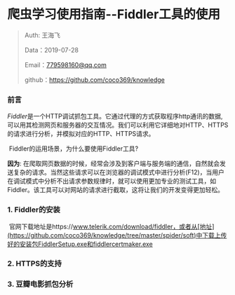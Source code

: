# 爬虫学习使用指南--Fiddler工具的使用

> Auth: 王海飞
>
> Data：2019-07-28
>
> Email：779598160@qq.com
>
> github：https://github.com/coco369/knowledge 

### 前言

​		*Fiddler*是一个HTTP调试抓包工具。它通过代理的方式获取程序http通讯的数据,可以用其检测网页和服务器的交互情况。我们可以利用它详细地对HTTP、HTTPS的请求进行分析，并模拟对应的HTTP、HTTPS请求。

​		Fiddler的运用场景，为什么要使用Fiddler工具?

<b>因为</b>: 在爬取网页数据的时候，经常会涉及到客户端与服务端的通信，自然就会发送复杂的请求。当然这些请求可以在浏览器的调试模式中进行分析(F12)，当用户在调试模式中分析不出请求参数规律时，就可以使用更加专业的测试工具，如Fiddler。该工具可以对网站的请求进行截取，这将让我们的开发变得更加轻松。

### 1. Fiddler的安装

​	官网下载地址是https://www.telerik.com/download/fiddler，或者从[地址](https://github.com/coco369/knowledge/tree/master/spider/soft)中下载上传好的安装包FiddlerSetup.exe和fiddlercertmaker.exe

### 2. HTTPS的支持



### 3. 豆瓣电影抓包分析



